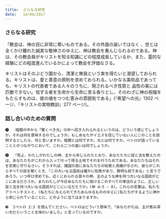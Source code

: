 ```yaml
---
title:  さらなる研究
date:   14/04/2017
---
```


### さらなる研究

 
「教会は、神の目に非常に尊いものである。その外面の装いではなく 、世とは全くかけ離れた誠実な敬神さのゆえに、神は教会を重んじられるのである。神は、その教会員がキリストを知る知識にどの程度成長しているか、また、霊的な経験にどの程度進んでいるかによって教会を評価なさる。

 キリストはそのぶどう園から、清潔と無我という実を得たいと渇望しておられる。キリストは、愛と善意の原則を求めておられる。いかなる美術品であっても、キリストの代表者である人々のうちに、現されるべき性質と 品性の美には匹敵できない。信ずる者を生命から生命に至る香りとし、そのわざに神の祝福をもたらすものは、彼の魂をつつむ恵みの雰囲気である」(『希望への光』1302 ページ、『キリストの実物教訓』277 ページ)。

### 話し合いのための質問

`❶	 暗闇の中から「驚くべき光」の中へ招き入れられるというのは、どういう感じでしょうか。それは何を意味するのでしょうか。もしあなたがイエスを信じていない人にこのことを説明するとしたら、何と言いますか。暗闇とは何ですか。光とは何ですか。ペトロが語っていることとのつながりにおいて、これら二つの違いは何でしょうか。`

`❷	「見よ、わたしがわたしの神、主から命じられたとおり、あなたたちに掟と法を教えたのは、あなたたちがこれから入って行って得る土地でそれを行うためである。あなたたちはそれを忠実に守りなさい。そうすれば、諸国の民にあなたたちの知恵と良識が示され、彼らがこれらすべての掟を聞くとき、『この大いなる国民は確かに知恵があり、賢明な民である』と言うであろう。いつ呼び求めても、近くにおられる我々の神、主のような神を持つ大いなる国民がどこにあるだろうか。またわたしが今日あなたたちに授けるこのすべての律法のように、正しい掟と法を持つ大いなる国民がどこにいるだろうか」(申 4:5 ~ 8)。これらの言葉は、私たちアドベンチストと、(私たちに与えられてきたあらゆるもののゆえに)私たちがするように神から命じられていることに、どのように当てはまりますか。`

`❸	Iペトロ 2:3 を読んでください。ペトロはどういう意味で、「あなたがたは、主が恵み深い方だということを味わいました」と言っているのですか。`
